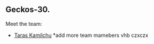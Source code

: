 ## Geckos-30.

Meet the team:

  * [Taras Kamilchu](https://github.com/luckyboy13)
  *add more team mamebers
vhb
czxczx

